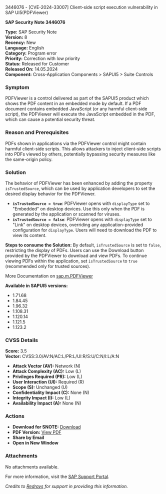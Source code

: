 3446076 - [CVE-2024-33007] Client-side script execution vulnerability in SAP UI5(PDFViewer)

**SAP Security Note 3446076**

**Type:** SAP Security Note  
**Version:** 8  
**Recency:** New  
**Language:** English  
**Category:** Program error  
**Priority:** Correction with low priority  
**Status:** Released for Customer  
**Released On:** 14.05.2024  
**Component:** Cross-Application Components > SAPUI5 > Suite Controls

### Symptom
PDFViewer is a control delivered as part of the SAPUI5 product which shows the PDF content in an embedded mode by default. If a PDF document contains embedded JavaScript (or any harmful client-side script), the PDFViewer will execute the JavaScript embedded in the PDF, which can cause a potential security threat.

### Reason and Prerequisites
PDFs shown in applications via the PDFViewer control might contain harmful client-side scripts. This allows attackers to inject client-side scripts into PDFs viewed by others, potentially bypassing security measures like the same-origin policy.

### Solution
The behavior of PDFViewer has been enhanced by adding the property `isTrustedSource`, which can be used by application developers to set the desired display behavior for the PDFViewer.

- **`isTrustedSource = true`**: PDFViewer opens with `displayType` set to "Embedded" on desktop devices. Use this only when the PDF is generated by the application or scanned for viruses.
- **`isTrustedSource = false`**: PDFViewer opens with `displayType` set to "Link" on desktop devices, overriding any application-provided configuration for `displayType`. Users will need to download the PDF to view its content.

**Steps to consume the Solution:**
By default, `isTrustedSource` is set to `false`, restricting the display of PDFs. Users can use the Download button provided by the PDFViewer to download and view PDFs. To continue viewing PDFs within the application, set `isTrustedSource` to `true` (recommended only for trusted sources).

More Documentation on [sap.m.PDFViewer](https://ui5.sap.com/#/api/sap.m.PDFViewer)

**Available in SAPUI5 versions:**
- 1.71.68
- 1.84.45
- 1.96.32
- 1.108.31
- 1.120.14
- 1.121.5
- 1.123.2

### CVSS Details
**Score:** 3.5  
**Vector:** CVSS:3.0/AV:N/AC:L/PR:L/UI:R/S:U/C:N/I:L/A:N

- **Attack Vector (AV):** Network (N)
- **Attack Complexity (AC):** Low (L)
- **Privileges Required (PR):** Low (L)
- **User Interaction (UI):** Required (R)
- **Scope (S):** Unchanged (U)
- **Confidentiality Impact (C):** None (N)
- **Integrity Impact (I):** Low (L)
- **Availability Impact (A):** None (N)

### Actions
- **Download for SNOTE:** [Download](https://notesdownloads.sap.com/note/0040000000549162024)
- **PDF Version:** [View PDF](https://userapps.support.sap.com/sap/support/sfm/notes/print/0003446076?language=en-US&token=72DCA9C47C48FDC4038E339BC2D3D0D8)
- **Share by Email**
- **Open in New Window**

### Attachments
No attachments available.

For more information, visit the [SAP Support Portal](https://me.sap.com/).

*Credits to [Redrays](https://redrays.io) for support in providing this information.*